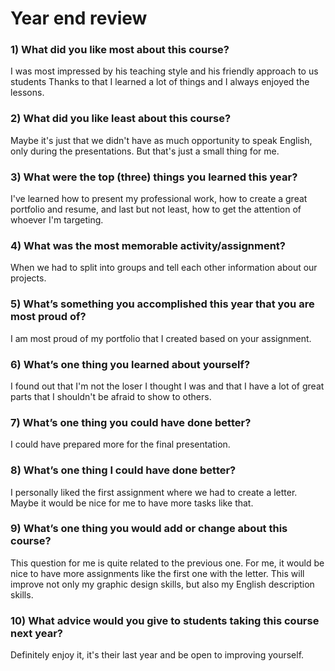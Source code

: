 #
# Year end review

### 1) What did you like most about this course?
I was most impressed by his teaching style and his friendly approach to us students Thanks to that I learned a lot of things and I always enjoyed the lessons.


### 2) What did you like least about this course?
Maybe it's just that we didn't have as much opportunity to speak English, only during the presentations. But that's just a small thing for me.


### 3) What were the top (three) things you learned this year?
I've learned how to present my professional work, how to create a great portfolio and resume, and last but not least, how to get the attention of whoever I'm targeting.


### 4) What was the most memorable activity/assignment?
When we had to split into groups and tell each other information about our projects. 


### 5) What’s something you accomplished this year that you are most proud of?
I am most proud of my portfolio that I created based on your assignment.


### 6) What’s one thing you learned about yourself?
I found out that I'm not the loser I thought I was and that I have a lot of great parts that I shouldn't be afraid to show to others. 


### 7) What’s one thing you could have done better?
I could have prepared more for the final presentation. 

### 8) What’s one thing I could have done better?
I personally liked the first assignment where we had to create a letter. Maybe it would be nice for me to have more tasks like that. 

### 9) What’s one thing you would add or change about this course?
This question for me is quite related to the previous one. For me, it would be nice to have more assignments like the first one with the letter. This will improve not only my graphic design skills, but also my English description skills.

### 10) What advice would you give to students taking this course next year?
Definitely enjoy it, it's their last year and be open to improving yourself.
